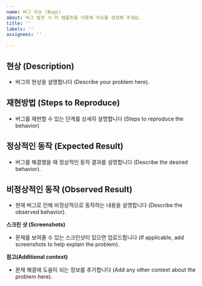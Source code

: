 ```yaml
---
name: 버그 이슈 (Bugs)
about: 버그 발견 시 이 템플릿을 이용해 이슈를 생성해 주세요.
title: ''
labels: ''
assignees: ''

---
```


## 현상 (Description)

- 버그의 현상을 설명합니다 (Describe your problem here).

## 재현방법 (Steps to Reproduce)

- 버그를 재현할 수 있는 단계를 상세히 설명합니다 (Steps to reproduce the behavior)

## 정상적인 동작 (Expected Result)

- 버그를 해결했을 때 정상적인 동작 결과를 설명합니다 (Describe the desired behavior).

## 비정상적인 동작 (Observed Result)

- 현재 버그로 인해 비정상적으로 동작하는 내용을 설명합니다 (Describe the observed behavior).

**스크린 샷 (Screenshots)**
- 문제를 보여줄 수 있는 스크린샷이 있으면 업로드합니다 (If applicable, add screenshots to help explain the problem).

**참고(Additional context)**
- 문제 해결에 도움이 되는 정보를 추가합니다 (Add any other context about the problem here).

